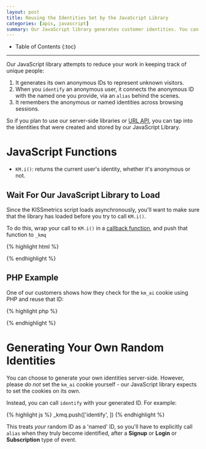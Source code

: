 ```yaml
---
layout: post
title: Reusing the Identities Set by the JavaScript Library
categories: [apis, javascript]
summary: Our JavaScript library generates customer identities. You can obtain these identities to use them with our server-side libraries or URL API.
---
```

* Table of Contents
{:toc}
* * *

Our JavaScript library attempts to reduce your work in keeping track of unique people:

1. It generates its own anonymous IDs to represent unknown visitors.
2. When you `identify` an anonymous user, it connects the anonymous ID with the named one you provide, via an `alias` behind the scenes.
3. It remembers the anonymous or named identities across browsing sessions.

So if you plan to use our server-side libraries or [URL API][url], you can tap into the identities that were created and stored by our JavaScript Library.

# JavaScript Functions

* `KM.i()`: returns the current user's identity, whether it's anonymous or not.

## Wait For Our JavaScript Library to Load

Since the KISSmetrics script loads asynchronously, you'll want to make sure that the library has loaded before you try to call `KM.i()`.

To do this, wrap your call to `KM.i()` in a [callback function][callback], and push that function to `_kmq`

{% highlight html %}
<script type="text/javascript">
_kmq.push(function() {
  alert(KM.i()) // Display an alert box with your current KM identity
});
</script>
{% endhighlight %}

## PHP Example

One of our customers shows how they check for the `km_ai` cookie using PHP and reuse that ID:

{% highlight php %}
<?php
 if (isset($_COOKIE['km_ai'])) {
  KM::alias($_COOKIE['km_ai'], $email);
   KM::identify($email);
   KM::record('Cart Checkout');
}
?>
{% endhighlight %}

# Generating Your Own Random Identities

You can choose to generate your own identities server-side. However, please *do not* set the `km_ai` cookie yourself - our JavaScript library expects to set the cookies on its own.

Instead, you can call `identify` with your generated ID. For example:

{% highlight js %}
_kmq.push(['identify', <?php echo $generated.id ?>])
{% endhighlight %}

This treats *your* random ID as a 'named' ID, so you'll have to explicitly call `alias` when they truly become identified, after a **Signup** or **Login** or **Subscription** type of event.

[url]: /apis/url
[callback]: /apis/javascript/javascript-specific#callback-functions